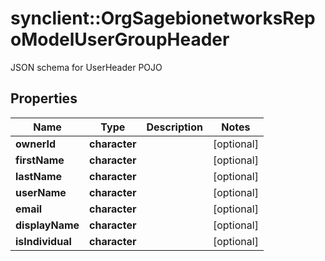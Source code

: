 # synclient::OrgSagebionetworksRepoModelUserGroupHeader

JSON schema for UserHeader POJO

## Properties
Name | Type | Description | Notes
------------ | ------------- | ------------- | -------------
**ownerId** | **character** |  | [optional] 
**firstName** | **character** |  | [optional] 
**lastName** | **character** |  | [optional] 
**userName** | **character** |  | [optional] 
**email** | **character** |  | [optional] 
**displayName** | **character** |  | [optional] 
**isIndividual** | **character** |  | [optional] 


